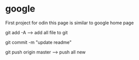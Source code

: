 # google
First project for odin
this page is similar to google home page

git add -A --> add all file to git

git commit -m "update readme"

git push origin master --> push all new
